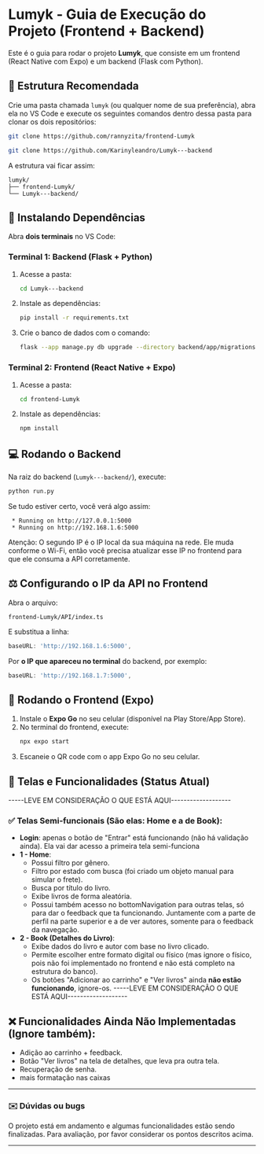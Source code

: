 # Lumyk - Guia de Execução do Projeto (Frontend + Backend)

Este é o guia para rodar o projeto **Lumyk**, que consiste em um frontend (React Native com Expo) e um backend (Flask com Python).

## 📂 Estrutura Recomendada
Crie uma pasta chamada `lumyk` (ou qualquer nome de sua preferência), abra ela no VS Code e execute os seguintes comandos dentro dessa pasta para clonar os dois repositórios:

```bash
git clone https://github.com/rannyzita/frontend-Lumyk

git clone https://github.com/Karinyleandro/Lumyk---backend
```

A estrutura vai ficar assim:
```
lumyk/
├── frontend-Lumyk/
└── Lumyk---backend/
```

## 🔀 Instalando Dependências
Abra **dois terminais** no VS Code:

### Terminal 1: Backend (Flask + Python)
1. Acesse a pasta:
   ```bash
   cd Lumyk---backend
   ```
2. Instale as dependências:
   ```bash
   pip install -r requirements.txt
   ```
3. Crie o banco de dados com o comando:
   ```bash
   flask --app manage.py db upgrade --directory backend/app/migrations
   ```

### Terminal 2: Frontend (React Native + Expo)
1. Acesse a pasta:
   ```bash
   cd frontend-Lumyk
   ```
2. Instale as dependências:
   ```bash
   npm install
   ```

## 💻 Rodando o Backend
Na raiz do backend (`Lumyk---backend/`), execute:

```bash
python run.py
```

Se tudo estiver certo, você verá algo assim:
```
 * Running on http://127.0.0.1:5000
 * Running on http://192.168.1.6:5000
```

Atenção: O segundo IP é o IP local da sua máquina na rede. Ele muda conforme o Wi-Fi, então você precisa atualizar esse IP no frontend para que ele consuma a API corretamente.

## ⚖️ Configurando o IP da API no Frontend
Abra o arquivo:
```
frontend-Lumyk/API/index.ts
```
E substitua a linha:
```ts
baseURL: 'http://192.168.1.6:5000',
```
Por **o IP que apareceu no terminal** do backend, por exemplo:
```ts
baseURL: 'http://192.168.1.7:5000',
```

## 🚀 Rodando o Frontend (Expo)
1. Instale o **Expo Go** no seu celular (disponível na Play Store/App Store).
2. No terminal do frontend, execute:
   ```bash
   npx expo start
   ```
3. Escaneie o QR code com o app Expo Go no seu celular.

## 📄 Telas e Funcionalidades (Status Atual)
-----LEVE EM CONSIDERAÇÃO O QUE ESTÁ AQUI-------------------
### ✅ Telas Semi-funcionais (São elas: Home e a de Book):
- **Login**: apenas o botão de "Entrar" está funcionando (não há validação ainda). Ela vai dar acesso a primeira tela semi-funciona
- **1 - Home**:
  - Possui filtro por gênero.
  - Filtro por estado com busca (foi criado um objeto manual para simular o frete).
  - Busca por título do livro.
  - Exibe livros de forma aleatória.
  - Possui também acesso no bottomNavigation para outras telas, só para dar o feedback que ta funcionando. Juntamente com a parte de perfil na parte superior e a de ver autores, somente para o feedback da navegação.
- **2 - Book (Detalhes do Livro)**:
  - Exibe dados do livro e autor com base no livro clicado.
  - Permite escolher entre formato digital ou físico (mas ignore o físico, pois não foi implementado no frontend e não está completo na estrutura do banco).
  - Os botões "Adicionar ao carrinho" e "Ver livros" ainda **não estão funcionando**, ignore-os. 
-----LEVE EM CONSIDERAÇÃO O QUE ESTÁ AQUI-------------------
    
## ❌ Funcionalidades Ainda Não Implementadas (Ignore também):
- Adição ao carrinho + feedback.
- Botão "Ver livros" na tela de detalhes, que leva pra outra tela.
- Recuperação de senha.
- mais formatação nas caixas

---

### ✉️ Dúvidas ou bugs
O projeto está em andamento e algumas funcionalidades estão sendo finalizadas. Para avaliação, por favor considerar os pontos descritos acima.

---


